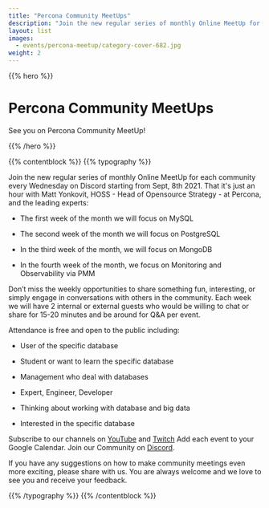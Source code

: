 ```yaml
---
title: "Percona Community MeetUps"
description: "Join the new regular series of monthly Online MeetUp for each community every Wednesday on Discord starting from Sept, 8th 2021."
layout: list
images:
  - events/percona-meetup/category-cover-682.jpg
weight: 2
---
```


{{% hero %}}

# Percona Community MeetUps

See you on Percona Community MeetUp!

{{% /hero %}}

{{% contentblock %}}
{{% typography %}}

Join the new regular series of monthly Online MeetUp for each community every Wednesday on Discord starting from Sept, 8th 2021. That it's just an hour with Matt Yonkovit, HOSS - Head of Opensource Strategy - at Percona, and the leading experts:

* The first week of the month we will focus on MySQL

* The second week of the month we will focus on PostgreSQL

* In the third week of the month, we will focus on MongoDB

* In the fourth week of the month, we focus on Monitoring and Observability via PMM

Don’t miss the weekly opportunities to share something fun, interesting, or simply engage in conversations with others in the community. Each week we  will have 2 internal or external guests who would be willing to chat or share for 15-20 minutes and be around for Q&A per event.

Attendance is free and open to the public including:

* User of the specific database

* Student or want to learn the specific database

* Management who deal with databases

* Expert, Engineer, Developer

* Thinking about working with database and big data

* Interested in the specific database

Subscribe to our channels on [YouTube](https://www.youtube.com/watch?v=hTSHb0NU_1E) and [Twitch](https://www.twitch.tv/perconacommunity)
Add each event to your Google Calendar. Join our Community on [Discord](http://per.co.na/discord).

If you have any suggestions on how to make community meetings even more exciting, please share with us. You are always welcome and we love to see you and receive your feedback.

{{% /typography %}}
{{% /contentblock %}}